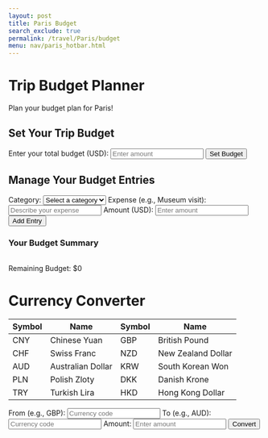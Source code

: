 ```yaml
---
layout: post
title: Paris Budget
search_exclude: true
permalink: /travel/Paris/budget
menu: nav/paris_hotbar.html
---
```

<head>
    <link rel="stylesheet" href="{{ site.baseurl }}/assets/css/travel/budget.css"> 
</head>

<body>
    <div class="header">
        <h1>Trip Budget Planner</h1>
        <p>Plan your budget plan for Paris!</p>
    </div>
    <div class="form-container">
        <h2>Set Your Trip Budget</h2>
        <form id="budgetForm">
            <label for="budget">Enter your total budget (USD):</label>
            <input type="number" id="budget" name="budget" required placeholder="Enter amount" step="0.01">
            <button type="submit">Set Budget</button>
        </form>
        <div id="budgetStatus"></div> 
    </div>
    <div class="container">
        <div class="form-container">
            <h2>Manage Your Budget Entries</h2>
            <form id="entryForm">
                <label for="category">Category:</label>
                <select id="category" name="category" required>
                    <option value="">Select a category</option>
                    <option value="Activities">Activities</option>
                    <option value="Hotels">Hotels</option>
                    <option value="Transportation">Transportation</option>
                    <option value="Food">Food</option>
                    <option value="Other">Other</option>
                </select>
                <label for="expense">Expense (e.g., Museum visit):</label>
                <input type="text" id="expense" name="expense" required placeholder="Describe your expense">
                <label for="entryAmount">Amount (USD):</label>
                <input type="number" id="entryAmount" name="entryAmount" required placeholder="Enter amount" step="0.01">
                <button type="submit">Add Entry</button>
            </form>
        </div>
    </div>
    <div class="container">
        <div class="budget-summary" id="budgetSummary">
            <h3>Your Budget Summary</h3>
            <table id="budgeting-table"></table>
        </div>
        <div id="remaining-budget-container">
            <p>Remaining Budget: <span id="remaining-budget">$0</span></p>
        </div>
    </div>
    <div class="container">
        <h1>Currency Converter</h1>
        <table>
            <thead>
                <tr>
                    <th>Symbol</th><th>Name</th><th>Symbol</th><th>Name</th>
                </tr>
            </thead>
            <tbody>
                <tr>
                    <td>CNY</td><td>Chinese Yuan</td><td>GBP</td><td>British Pound</td>
                </tr>
                <tr>
                    <td>CHF</td><td>Swiss Franc</td><td>NZD</td><td>New Zealand Dollar</td>
                </tr>
                <tr>
                    <td>AUD</td><td>Australian Dollar</td><td>KRW</td><td>South Korean Won</td>
                </tr>
                <tr>
                    <td>PLN</td><td>Polish Zloty</td><td>DKK</td><td>Danish Krone</td>
                </tr>
                <tr>
                    <td>TRY</td><td>Turkish Lira</td><td>HKD</td><td>Hong Kong Dollar</td>
                </tr>
            </tbody>
        </table>
        <div class="form-container">
            <label for="have">From (e.g., GBP):</label>
            <input type="text" id="have" placeholder="Currency code" required>
            <label for="want">To (e.g., AUD):</label>
            <input type="text" id="want" placeholder="Currency code" required>
            <label for="amount">Amount:</label>
            <input type="number" id="amount" placeholder="Enter amount" required>
            <button id="convertButton">Convert</button>
        </div>
        <div id="conversionResult"></div>
    </div>
</body>

<script type="module">
    import { pythonURI, fetchOptions } from '{{site.baseurl}}/assets/js/api/config.js';
    document.getElementById('convertButton').addEventListener('click', function() {
        const have = document.getElementById('have').value.trim();
        const want = document.getElementById('want').value.trim();
        const amount = document.getElementById('amount').value.trim();
        const resultElement = document.getElementById('conversionResult');
        // Validate input fields
        if (!have || !want || !amount) {
            resultElement.textContent = 'Please fill out all fields.';
            return;
        }
        // Make a request to the backend API (Flask)
        fetch(`http://127.0.0.1:8887/api/convertcurrency?have=${have}&want=${want}&amount=${amount}`, {
            method: 'GET',
            headers: {
                'Content-Type': 'application/json'
            }
        })
        .then(response => response.json())
        .then(result => {
            if (result.new_amount) {
                resultElement.textContent = `${amount} ${have} = ${result.new_amount} ${want}`;
            } else {
                resultElement.textContent = `Error: Unable to convert currency.`;
            }
        })
        .catch(error => {
            resultElement.textContent = `Error: ${error.message}`;
        });
    });
</script>

<script type="module">
import { pythonURI, fetchOptions } from '{{site.baseurl}}/assets/js/api/config.js';
let totalBudget = 0; // This will store the total budget entered by the user

// Fetch and display all budgeting entries and update the remaining budget
async function fetchAndDisplayBudgeting() {
    try {
        const response = await fetch(`${pythonURI}/api/budgeting`, fetchOptions);
        const data = await response.json();

        const displayElement = document.getElementById('budgeting-display');
        if (data.length === 0) {
            displayElement.textContent = "No budgeting entries available.";
        } else {
            displayElement.textContent = "Budgeting Entries: ";
            data.forEach(entry => {
                displayElement.innerHTML += `<br>Expense: ${entry.expense}, Cost: ${entry.cost}, Category: ${entry.category}, User ID: ${entry.user_id}`;
            });
        }

        // Update the remaining budget
        updateRemainingBudget();
    } catch (error) {
        console.error("Error fetching budgeting entries:", error);
        document.getElementById('budgeting-display').textContent = "Failed to load budgeting entries.";
    }
}

// Update the remaining budget display
async function updateRemainingBudget() {
    try {
        const response = await fetch(`${pythonURI}/api/budgeting`, fetchOptions);
        const data = await response.json();

        // Calculate the total cost from all entries
        const totalCost = data.reduce((sum, entry) => sum + parseFloat(entry.cost), 0);

        // Calculate the remaining budget
        const remainingBudget = totalBudget - totalCost;

        // Display the remaining budget
        document.getElementById("remaining-budget").textContent = `$${remainingBudget.toFixed(2)}`;
    } catch (error) {
        console.error("Error calculating remaining budget:", error);
        document.getElementById("remaining-budget").textContent = "Error calculating remaining budget.";
    }
}

// Handle budget form submission (setting the total budget)
document.getElementById('budgetForm').addEventListener('submit', function(e) {
    e.preventDefault();
    const budgetInput = document.getElementById('budget').value;
    totalBudget = parseFloat(budgetInput);

    if (totalBudget > 0) {
        // Display the total budget
        document.getElementById('budgetStatus').textContent = `Your total budget is $${totalBudget.toFixed(2)}`;

        // Recalculate and update remaining budget
        updateRemainingBudget();
    } else {
        alert("Please enter a valid total budget.");
    }
});

// Submit a new budgeting entry
async function submitBudgeting(expense, cost, category) {
    try {
        const response = await fetch(`${pythonURI}/api/budgeting`, {
            ...fetchOptions,
            method: 'POST',
            headers: { 'Content-Type': 'application/json' },
            body: JSON.stringify({ expense, cost, category, user_id: 1 }),
        });

        if (response.ok) {
            createBudgetingTable(); // Refresh the table after adding a new entry
            updateRemainingBudget(); // Update the remaining budget
        } else {
            console.error('Failed to submit budgeting entry:', await response.json());
        }
    } catch (error) {
        console.error("Error creating new budgeting entry:", error);
    }
}

// Update a budgeting entry
async function updateBudgeting(id, expense, cost, category) {
    try {
        const response = await fetch(`${pythonURI}/api/budgeting`, {
            method: 'PUT',
            headers: { 'Content-Type': 'application/json' },
            body: JSON.stringify({ id, expense, cost, category, user_id: 1 }),
        });

        if (response.ok) {
            createBudgetingTable(); // Refresh the table after updating an entry
            updateRemainingBudget(); // Update the remaining budget
        } else {
            console.error('Failed to update budgeting entry:', await response.json());
        }
    } catch (error) {
        console.error("Error updating budgeting entry:", error);
    }
}

// Delete a budgeting entry
async function deleteBudgeting(id) {
    try {
        const response = await fetch(`${pythonURI}/api/budgeting`, {
            ...fetchOptions,
            method: 'DELETE',
            headers: { 'Content-Type': 'application/json' },
            body: JSON.stringify({ id }),
        });

        if (response.ok) {
            createBudgetingTable(); // Refresh the table after deleting an entry
            updateRemainingBudget(); // Update the remaining budget
        } else {
            console.error('Failed to delete budgeting entry:', await response.json());
        }
    } catch (error) {
        console.error("Error deleting budgeting entry:", error);
    }
}

// Dynamically create the budgeting entries table
async function createBudgetingTable() {
    const table = document.getElementById("budgeting-table");
    table.innerHTML = ""; // Clear existing table content

    try {
        const response = await fetch(`${pythonURI}/api/budgeting`, fetchOptions);
        const data = await response.json();

        if (data.length === 0) {
            table.innerHTML = "<tr><td colspan='5'>No budgeting entries available.</td></tr>";
            return;
        }

        // Create table header
        const header = document.createElement("thead");
        header.innerHTML = `
            <tr>
                <th>Expense</th>
                <th>Cost</th>
                <th>Category</th>
                <th>User ID</th>
                <th>Actions</th>
            </tr>`;
        table.appendChild(header);

        // Create table body
        const body = document.createElement("tbody");
        data.forEach((entry, index) => {
            const row = document.createElement("tr");

            row.innerHTML = `
                <td>${entry.expense}</td>
                <td>${entry.cost}</td>
                <td>${entry.category}</td>
                <td>${entry.user_id}</td>
                <td>
                    <button class="action-btn" id="update-btn-${index}">Update</button>
                    <button class="action-btn" id="delete-btn-${index}">Delete</button>
                </td>
            `;

            body.appendChild(row);
        });
        table.appendChild(body);

        // Bind event listeners dynamically after elements are added
        data.forEach((entry, index) => {
            const updateButton = document.getElementById(`update-btn-${index}`);
            const deleteButton = document.getElementById(`delete-btn-${index}`);

            if (updateButton) {
                updateButton.addEventListener("click", () => handleUpdate(entry));
            }
            if (deleteButton) {
                deleteButton.addEventListener("click", () => handleDelete(entry));
            }
        });
    } catch (error) {
        console.error("Error fetching budgeting entries:", error);
        table.innerHTML = "<tr><td colspan='5'>Failed to load budgeting entries.</td></tr>";
    }
}

// Handle new budgeting entry creation
document.getElementById('entryForm').addEventListener('submit', async function(e) {
    e.preventDefault();
    const category = document.getElementById('category').value;
    const expense = document.getElementById('expense').value;
    const cost = parseFloat(document.getElementById('entryAmount').value);

    if (expense && cost && category) {
        await submitBudgeting(expense, cost, category);
    } else {
        alert("Please enter valid data.");
    }
});
    // Prompt the user to update a budgeting entry
    async function handleUpdate(entry) {
        const newExpense = prompt("Enter a new expense:");
        const newCost = prompt("Enter a new cost:");
        const newCategory = prompt("Enter a new category:");

        if (newExpense && newCost && newCategory) {
            await updateBudgeting(entry.id, newExpense, newCost, newCategory);
        } else {
            alert("Please enter valid data.");
        }
    }

    // Handle delete budgeting entry
    async function handleDelete(entry) {
        const confirmDelete = confirm("Are you sure you want to delete this budgeting entry?");
        if (confirmDelete) {
            await deleteBudgeting(entry.id);
        }
    }
// Initialize the app
createBudgetingTable();
</script>